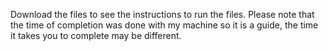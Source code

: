 Download the files to see the instructions to run the files. Please note that the time of completion was done with my machine so it is a guide, the time it takes you to complete may be different.
